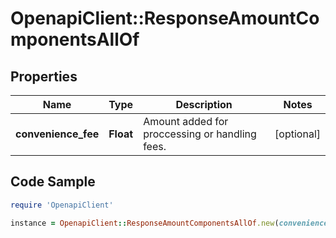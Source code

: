 # OpenapiClient::ResponseAmountComponentsAllOf

## Properties

Name | Type | Description | Notes
------------ | ------------- | ------------- | -------------
**convenience_fee** | **Float** | Amount added for proccessing or handling fees. | [optional] 

## Code Sample

```ruby
require 'OpenapiClient'

instance = OpenapiClient::ResponseAmountComponentsAllOf.new(convenience_fee: 2.0)
```


